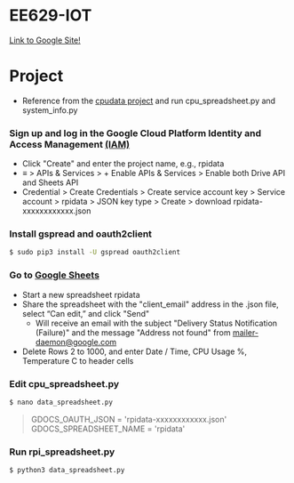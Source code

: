 # EE629-IOT

[Link to Google Site!](https://sites.google.com/view/ee-629-chai/home)

# Project
* Reference from the [cpudata project](https://github.com/kevinwlu/iot/tree/master/lesson4/mycpu) and run cpu_spreadsheet.py and system_info.py

### Sign up and log in the Google Cloud Platform Identity and Access Management [(IAM)](https://console.developers.google.com/projectselector/iam-admin/iam)

* Click "Create" and enter the project name, e.g., rpidata
* &equiv; > APIs & Services > + Enable APIs & Services > Enable both Drive API and Sheets API
* Credential > Create Credentials > Create service account key > Service account > rpidata > JSON key type > Create > download rpidata-xxxxxxxxxxxx.json

### Install gspread and oauth2client
```sh
$ sudo pip3 install -U gspread oauth2client
```

### Go to [Google Sheets](https://docs.google.com/spreadsheets/u/0)

* Start a new spreadsheet rpidata
* Share the spreadsheet with the "client_email" address in the .json file, select “Can edit,” and click "Send"
  * Will receive an email with the subject "Delivery Status Notification (Failure)" and the message "Address not found" from mailer-daemon@google.com
* Delete Rows 2 to 1000, and enter Date / Time, CPU Usage %, Temperature C to header cells

### Edit cpu_spreadsheet.py

```sh
$ nano data_spreadsheet.py
```
> GDOCS_OAUTH_JSON = 'rpidata-xxxxxxxxxxxx.json'
> GDOCS_SPREADSHEET_NAME = 'rpidata'
### Run rpi_spreadsheet.py
```sh
$ python3 data_spreadsheet.py
```
